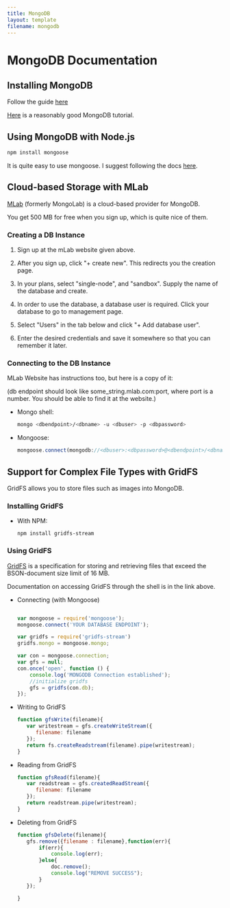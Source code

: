 ```yaml
---
title: MongoDB
layout: template
filename: mongodb
---
```


# MongoDB Documentation

## Installing MongoDB

Follow the guide [here](https://www.howtoforge.com/tutorial/install-mongodb-on-ubuntu-14.04/)

[Here](http://www.tutorialspoint.com/mongodb/) is a reasonably good MongoDB tutorial.

## Using MongoDB with Node.js

```bash
npm install mongoose
```

It is quite easy to use mongoose. I suggest following the docs [here](http://mongoosejs.com/docs/).

## Cloud-based Storage with MLab

[MLab](https://mlab.com) (formerly MongoLab) is a cloud-based provider for MongoDB.

You get 500 MB for free when you sign up, which is quite nice of them.


### Creating a DB Instance

1. Sign up at the mLab website given above. 

2. After you sign up, click "+ create new". This redirects you the creation page.

3. In your plans, select "single-node", and "sandbox". Supply the name of the database and create.

4. In order to use the database, a database user is required. Click your database to go to management page.

5. Select "Users" in the tab below and click "+ Add database user".

6. Enter the desired credentials and save it somewhere so that you can remember it later.

### Connecting to the DB Instance

MLab Website has instructions too, but here is a copy of it:

(db endpoint should look like some_string.mlab.com:port, where port is a number. You should be able to find it at the website.)

 - Mongo shell:

   ```bash
   mongo <dbendpoint>/<dbname> -u <dbuser> -p <dbpassword>
   ```

 - Mongoose:

   ```javascript
   mongoose.connect(mongodb://<dbuser>:<dbpassword>@<dbendpoint>/<dbname>)
   ```
      
## Support for Complex File Types with GridFS

GridFS allows you to store files such as images into MongoDB.

### Installing GridFS

 - With NPM: 

   ```base
   npm install gridfs-stream
   ```

### Using GridFS

[GridFS](https://docs.mongodb.com/manual/core/gridfs/) is a specification for storing and retrieving files that exceed the BSON-document size limit of 16 MB.

Documentation on accessing GridFS through the shell is in the link above.

 - Connecting (with Mongoose)

   ```javascript

   var mongoose = require('mongoose');
   mongoose.connect('YOUR DATABASE ENDPOINT');

   var gridfs = require('gridfs-stream')
   gridfs.mongo = mongoose.mongo;

   var con = mongoose.connection;
   var gfs = null;
   con.once('open', function () {
       console.log('MONGODB Connection established');
       //initialize gridfs
       gfs = gridfs(con.db);
   });
   ```

 - Writing to GridFS

   ```javascript
   function gfsWrite(filename){
      var writestream = gfs.createWriteStream({
         filename: filename
      });
      return fs.createReadstream(filename).pipe(writestream);
   }
   ```

 - Reading from GridFS

   ```javascript
   function gfsRead(filename){
      var readstream = gfs.createdReadStream({
         filename: filename 
      });
      return readstream.pipe(writestream);
   }
   ```

 - Deleting from GridFS

   ```javascript
   function gfsDelete(filename){
      gfs.remove({filename : filename},function(err){
          if(err){
              console.log(err);
          }else{
              doc.remove();
              console.log("REMOVE SUCCESS");
          }
      });
   
   }
   ```
